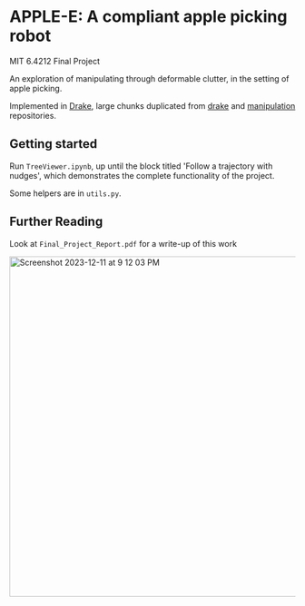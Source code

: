 # APPLE-E: A compliant apple picking robot

MIT 6.4212 Final Project

An exploration of manipulating through deformable clutter, in the setting of apple picking.

Implemented in [Drake](https://drake.mit.edu), large chunks duplicated from [drake](https://github.com/RobotLocomotion/drake) and [manipulation](https://github.com/RussTedrake/manipulation) repositories.

## Getting started

Run ```TreeViewer.ipynb```, up until the block titled 'Follow a trajectory with nudges', which demonstrates the complete functionality of the project. 

Some helpers are in `utils.py`.

## Further Reading

Look at ```Final_Project_Report.pdf``` for a write-up of this work

<img width="600" alt="Screenshot 2023-12-11 at 9 12 03 PM" src="https://github.com/udayanbb/apple-picking-robot/assets/15267365/cad23c4c-4ae6-4532-95dd-ecd8c71ebf9b">

